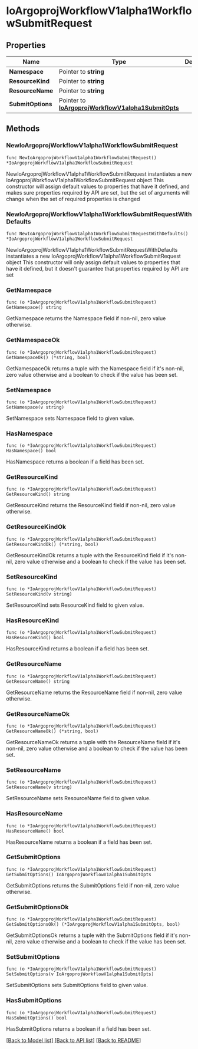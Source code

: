 # IoArgoprojWorkflowV1alpha1WorkflowSubmitRequest

## Properties

Name | Type | Description | Notes
------------ | ------------- | ------------- | -------------
**Namespace** | Pointer to **string** |  | [optional] 
**ResourceKind** | Pointer to **string** |  | [optional] 
**ResourceName** | Pointer to **string** |  | [optional] 
**SubmitOptions** | Pointer to [**IoArgoprojWorkflowV1alpha1SubmitOpts**](IoArgoprojWorkflowV1alpha1SubmitOpts.md) |  | [optional] 

## Methods

### NewIoArgoprojWorkflowV1alpha1WorkflowSubmitRequest

`func NewIoArgoprojWorkflowV1alpha1WorkflowSubmitRequest() *IoArgoprojWorkflowV1alpha1WorkflowSubmitRequest`

NewIoArgoprojWorkflowV1alpha1WorkflowSubmitRequest instantiates a new IoArgoprojWorkflowV1alpha1WorkflowSubmitRequest object
This constructor will assign default values to properties that have it defined,
and makes sure properties required by API are set, but the set of arguments
will change when the set of required properties is changed

### NewIoArgoprojWorkflowV1alpha1WorkflowSubmitRequestWithDefaults

`func NewIoArgoprojWorkflowV1alpha1WorkflowSubmitRequestWithDefaults() *IoArgoprojWorkflowV1alpha1WorkflowSubmitRequest`

NewIoArgoprojWorkflowV1alpha1WorkflowSubmitRequestWithDefaults instantiates a new IoArgoprojWorkflowV1alpha1WorkflowSubmitRequest object
This constructor will only assign default values to properties that have it defined,
but it doesn't guarantee that properties required by API are set

### GetNamespace

`func (o *IoArgoprojWorkflowV1alpha1WorkflowSubmitRequest) GetNamespace() string`

GetNamespace returns the Namespace field if non-nil, zero value otherwise.

### GetNamespaceOk

`func (o *IoArgoprojWorkflowV1alpha1WorkflowSubmitRequest) GetNamespaceOk() (*string, bool)`

GetNamespaceOk returns a tuple with the Namespace field if it's non-nil, zero value otherwise
and a boolean to check if the value has been set.

### SetNamespace

`func (o *IoArgoprojWorkflowV1alpha1WorkflowSubmitRequest) SetNamespace(v string)`

SetNamespace sets Namespace field to given value.

### HasNamespace

`func (o *IoArgoprojWorkflowV1alpha1WorkflowSubmitRequest) HasNamespace() bool`

HasNamespace returns a boolean if a field has been set.

### GetResourceKind

`func (o *IoArgoprojWorkflowV1alpha1WorkflowSubmitRequest) GetResourceKind() string`

GetResourceKind returns the ResourceKind field if non-nil, zero value otherwise.

### GetResourceKindOk

`func (o *IoArgoprojWorkflowV1alpha1WorkflowSubmitRequest) GetResourceKindOk() (*string, bool)`

GetResourceKindOk returns a tuple with the ResourceKind field if it's non-nil, zero value otherwise
and a boolean to check if the value has been set.

### SetResourceKind

`func (o *IoArgoprojWorkflowV1alpha1WorkflowSubmitRequest) SetResourceKind(v string)`

SetResourceKind sets ResourceKind field to given value.

### HasResourceKind

`func (o *IoArgoprojWorkflowV1alpha1WorkflowSubmitRequest) HasResourceKind() bool`

HasResourceKind returns a boolean if a field has been set.

### GetResourceName

`func (o *IoArgoprojWorkflowV1alpha1WorkflowSubmitRequest) GetResourceName() string`

GetResourceName returns the ResourceName field if non-nil, zero value otherwise.

### GetResourceNameOk

`func (o *IoArgoprojWorkflowV1alpha1WorkflowSubmitRequest) GetResourceNameOk() (*string, bool)`

GetResourceNameOk returns a tuple with the ResourceName field if it's non-nil, zero value otherwise
and a boolean to check if the value has been set.

### SetResourceName

`func (o *IoArgoprojWorkflowV1alpha1WorkflowSubmitRequest) SetResourceName(v string)`

SetResourceName sets ResourceName field to given value.

### HasResourceName

`func (o *IoArgoprojWorkflowV1alpha1WorkflowSubmitRequest) HasResourceName() bool`

HasResourceName returns a boolean if a field has been set.

### GetSubmitOptions

`func (o *IoArgoprojWorkflowV1alpha1WorkflowSubmitRequest) GetSubmitOptions() IoArgoprojWorkflowV1alpha1SubmitOpts`

GetSubmitOptions returns the SubmitOptions field if non-nil, zero value otherwise.

### GetSubmitOptionsOk

`func (o *IoArgoprojWorkflowV1alpha1WorkflowSubmitRequest) GetSubmitOptionsOk() (*IoArgoprojWorkflowV1alpha1SubmitOpts, bool)`

GetSubmitOptionsOk returns a tuple with the SubmitOptions field if it's non-nil, zero value otherwise
and a boolean to check if the value has been set.

### SetSubmitOptions

`func (o *IoArgoprojWorkflowV1alpha1WorkflowSubmitRequest) SetSubmitOptions(v IoArgoprojWorkflowV1alpha1SubmitOpts)`

SetSubmitOptions sets SubmitOptions field to given value.

### HasSubmitOptions

`func (o *IoArgoprojWorkflowV1alpha1WorkflowSubmitRequest) HasSubmitOptions() bool`

HasSubmitOptions returns a boolean if a field has been set.


[[Back to Model list]](../README.md#documentation-for-models) [[Back to API list]](../README.md#documentation-for-api-endpoints) [[Back to README]](../README.md)


